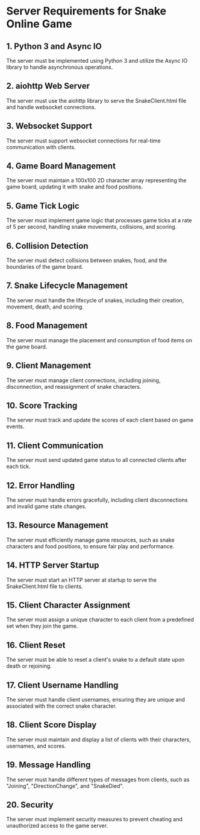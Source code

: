 # Server Requirements for Snake Online Game

## 1. Python 3 and Async IO
The server must be implemented using Python 3 and utilize the Async IO library to handle asynchronous operations.

## 2. aiohttp Web Server
The server must use the aiohttp library to serve the SnakeClient.html file and handle websocket connections.

## 3. Websocket Support
The server must support websocket connections for real-time communication with clients.

## 4. Game Board Management
The server must maintain a 100x100 2D character array representing the game board, updating it with snake and food positions.

## 5. Game Tick Logic
The server must implement game logic that processes game ticks at a rate of 5 per second, handling snake movements, collisions, and scoring.

## 6. Collision Detection
The server must detect collisions between snakes, food, and the boundaries of the game board.

## 7. Snake Lifecycle Management
The server must handle the lifecycle of snakes, including their creation, movement, death, and scoring.

## 8. Food Management
The server must manage the placement and consumption of food items on the game board.

## 9. Client Management
The server must manage client connections, including joining, disconnection, and reassignment of snake characters.

## 10. Score Tracking
The server must track and update the scores of each client based on game events.

## 11. Client Communication
The server must send updated game status to all connected clients after each tick.

## 12. Error Handling
The server must handle errors gracefully, including client disconnections and invalid game state changes.

## 13. Resource Management
The server must efficiently manage game resources, such as snake characters and food positions, to ensure fair play and performance.

## 14. HTTP Server Startup
The server must start an HTTP server at startup to serve the SnakeClient.html file to clients.

## 15. Client Character Assignment
The server must assign a unique character to each client from a predefined set when they join the game.

## 16. Client Reset
The server must be able to reset a client's snake to a default state upon death or rejoining.

## 17. Client Username Handling
The server must handle client usernames, ensuring they are unique and associated with the correct snake character.

## 18. Client Score Display
The server must maintain and display a list of clients with their characters, usernames, and scores.

## 19. Message Handling
The server must handle different types of messages from clients, such as "Joining", "DirectionChange", and "SnakeDied".

## 20. Security
The server must implement security measures to prevent cheating and unauthorized access to the game server.
